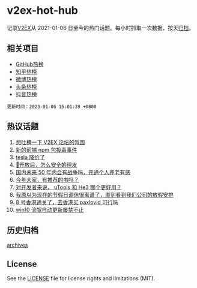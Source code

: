 # v2ex-hot-hub

 记录[V2EX](https://www.v2ex.com/)从 2021-01-06 日至今的热门话题。每小时抓取一次数据，按天[归档](archives)。
 
 ## 相关项目

- [GitHub热榜](https://github.com/lonnyzhang423/github-hot-hub)
- [知乎热榜](https://github.com/lonnyzhang423/zhihu-hot-hub)
- [微博热榜](https://github.com/lonnyzhang423/weibo-hot-hub)
- [头条热榜](https://github.com/lonnyzhang423/toutiao-hot-hub)
- [抖音热榜](https://github.com/lonnyzhang423/douyin-hot-hub)


 `更新时间：2023-01-06 15:01:39 +0800`

## 热议话题

1. [想吐槽一下 V2EX 论坛的氛围](https://www.v2ex.com/t/906841)
1. [新的前端 npm 包投毒事件](https://www.v2ex.com/t/906834)
1. [tesla 降价了](https://www.v2ex.com/t/906917)
1. [🦠开放后，怎么安全的理发](https://www.v2ex.com/t/906909)
1. [国内未来 50 年内会有战争吗，开通个人养老有感](https://www.v2ex.com/t/906967)
1. [今年大家，有推荐的书吗？](https://www.v2ex.com/t/906929)
1. [对开发者来说， uTools 和 He3 哪个更好用？](https://www.v2ex.com/t/906905)
1. [我原以为现在的节假日调休很离谱了，直到看到我们公司的放假安排](https://www.v2ex.com/t/906904)
1. [8 号香港通关了，去香港买 paxlovid 可行吗](https://www.v2ex.com/t/906773)
1. [win10 流氓自动更新屡禁不止](https://www.v2ex.com/t/906910)

## 历史归档

[archives](archives)

## License

See the [LICENSE](LICENSE) file for license rights and limitations (MIT).
